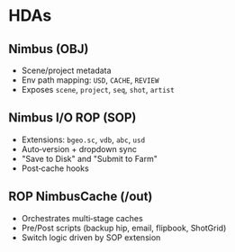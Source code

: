 # HDAs

## Nimbus (OBJ)
- Scene/project metadata
- Env path mapping: `USD`, `CACHE`, `REVIEW`
- Exposes `scene`, `project`, `seq`, `shot`, `artist`

## Nimbus I/O ROP (SOP)
- Extensions: `bgeo.sc`, `vdb`, `abc`, `usd`
- Auto‑version + dropdown sync
- "Save to Disk" and "Submit to Farm"
- Post‑cache hooks

## ROP NimbusCache (/out)
- Orchestrates multi‑stage caches
- Pre/Post scripts (backup hip, email, flipbook, ShotGrid)
- Switch logic driven by SOP extension
